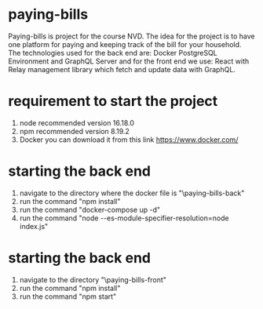 # paying-bills
Paying-bills is project for the course NVD. The idea for the project is to have one platform for paying and keeping track of the bill for your household.
The technologies used for the back end are: Docker PostgreSQL Environment and GraphQL Server and for the front end we use: React with Relay management library which fetch and 
update data with GraphQL.

# requirement to start the project
  1. node recommended version 16.18.0
  2. npm recommended version 8.19.2
  3. Docker you can download it from this link https://www.docker.com/

# starting the back end
  1. navigate to the directory where the docker file is "\paying-bills-back"
  2. run the command "npm install"
  3. run the command "docker-compose up -d"
  4. run the command "node --es-module-specifier-resolution=node index.js"

# starting the back end
  1. navigate to the directory "\paying-bills-front"
  2. run the command "npm install"
  3. run the command "npm start"
